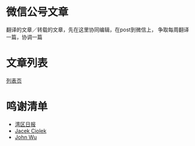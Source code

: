 # 微信公号文章

  翻译的文章／转载的文章，先在这里协同编辑，在post到微信上，
  争取每周翻译一篇，协调一篇

# 文章列表
 
 [列表页](./LIST.md)


# 鸣谢清单
- [湾区日报](http://wanqu.co/) 
- [Jacek Ciolek](https://float-middle.com/)
- [John Wu](http://blog.leapoahead.com/)